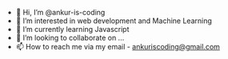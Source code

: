 - 👋 Hi, I’m @ankur-is-coding
- 👀 I’m interested in web development and Machine Learning
- 🌱 I’m currently learning Javascript
- 💞️ I’m looking to collaborate on ...
- 📫 How to reach me via my email - ankuriscoding@gmail.com

<!---
ankur-is-coding/ankur-is-coding is a ✨ special ✨ repository because its `README.md` (this file) appears on your GitHub profile.
You can click the Preview link to take a look at your changes.
--->
